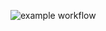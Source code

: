 ![example workflow](https://github.com/alexandernice777/yamdb_final/actions/workflows/yamdb_workflow.yml/badge.svg)